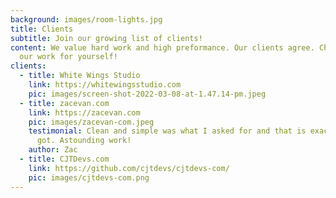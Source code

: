 ```yaml
---
background: images/room-lights.jpg
title: Clients
subtitle: ​​Join our growing list of clients!
content: We value hard work and high preformance. Our clients agree. Check out
  our work for yourself!
clients:
  - title: White Wings Studio
    link: https://whitewingsstudio.com
    pic: images/screen-shot-2022-03-08-at-1.47.14-pm.jpeg
  - title: zacevan.com
    link: https://zacevan.com
    pic: images/zacevan-com.jpeg
    testimonial: Clean and simple was what I asked for and that is exactly what I
      got. Astounding work!
    author: Zac
  - title: CJTDevs.com
    link: https://github.com/cjtdevs/cjtdevs-com/
    pic: images/cjtdevs-com.png
---
```

